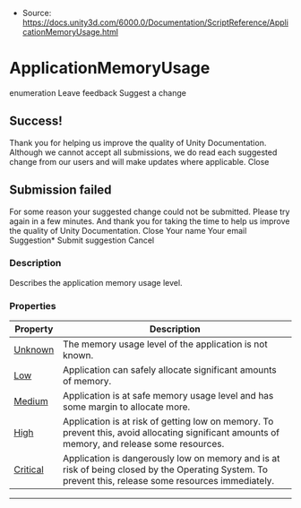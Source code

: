 * Source: https://docs.unity3d.com/6000.0/Documentation/ScriptReference/ApplicationMemoryUsage.html

# ApplicationMemoryUsage
enumeration
Leave feedback
Suggest a change
## Success!
Thank you for helping us improve the quality of Unity Documentation. Although we cannot accept all submissions, we do read each suggested change from our users and will make updates where applicable.
Close
## Submission failed
For some reason your suggested change could not be submitted. Please <a>try again</a> in a few minutes. And thank you for taking the time to help us improve the quality of Unity Documentation.
Close
Your name Your email Suggestion* Submit suggestion
Cancel
### Description
Describes the application memory usage level.
### Properties
Property | Description  
---|---  
[Unknown](https://docs.unity3d.com/6000.0/Documentation/ScriptReference/ApplicationMemoryUsage.Unknown.html) | The memory usage level of the application is not known.  
[Low](https://docs.unity3d.com/6000.0/Documentation/ScriptReference/ApplicationMemoryUsage.Low.html) | Application can safely allocate significant amounts of memory.  
[Medium](https://docs.unity3d.com/6000.0/Documentation/ScriptReference/ApplicationMemoryUsage.Medium.html) | Application is at safe memory usage level and has some margin to allocate more.  
[High](https://docs.unity3d.com/6000.0/Documentation/ScriptReference/ApplicationMemoryUsage.High.html) | Application is at risk of getting low on memory. To prevent this, avoid allocating significant amounts of memory, and release some resources.  
[Critical](https://docs.unity3d.com/6000.0/Documentation/ScriptReference/ApplicationMemoryUsage.Critical.html) | Application is dangerously low on memory and is at risk of being closed by the Operating System. To prevent this, release some resources immediately.  
* * *
